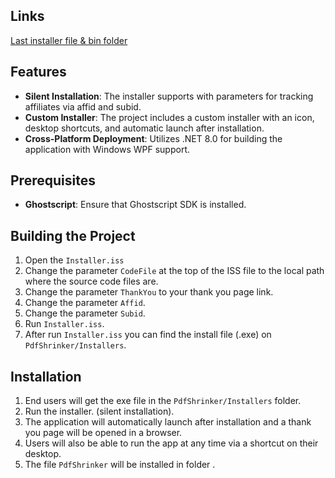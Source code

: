 ## Links
[Last installer file & bin folder ](https://drive.google.com/drive/folders/1EEy2rzZw--ag5PKtAgoubQoeMGxaxUZQ?usp=sharing)



## Features

- **Silent Installation**: The installer supports with parameters for tracking affiliates via affid and subid.
- **Custom Installer**: The project includes a custom installer with an icon, desktop shortcuts, and automatic launch after installation.
- **Cross-Platform Deployment**: Utilizes .NET 8.0 for building the application with Windows WPF support.

## Prerequisites

- **Ghostscript**: Ensure that Ghostscript SDK is installed.

## Building the Project

1. Open the `Installer.iss` 
2. Change the parameter `CodeFile` at the top of the ISS file to the local path where the source code files are.
3. Change the parameter `ThankYou` to your thank you page link.
4. Change the parameter `Affid`.
5. Change the parameter `Subid`.
6. Run `Installer.iss`.
7. After run `Installer.iss` you can find the install file (.exe) on `PdfShrinker/Installers`.


## Installation

1. End users will get the exe file in the `PdfShrinker/Installers` folder.
2. Run the installer. (silent installation).
3. The application will automatically launch after installation and a thank you page will be opened in a browser.
4. Users will also be able to run the app at any time via a shortcut on their desktop.
5. The file `PdfShrinker` will be installed in folder .




